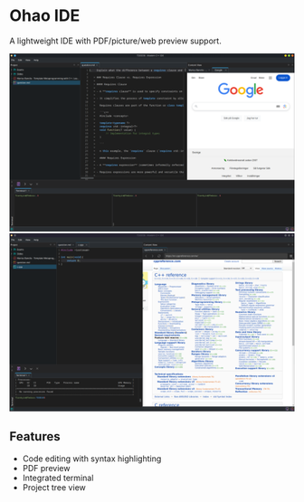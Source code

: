 # Ohao IDE

A lightweight IDE with PDF/picture/web preview support.

![1736068844857](image/README/1736068844857.png)![1736072743777](image/README/1736072743777.png)

## Features

- Code editing with syntax highlighting
- PDF preview
- Integrated terminal
- Project tree view

